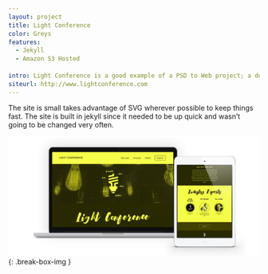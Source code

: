```yaml
---
layout: project
title: Light Conference
color: Greys
features:
  - Jekyll
  - Amazon S3 Hosted

intro: Light Conference is a good example of a PSD to Web project; a designer handed off the mockups and I took them and made them work on desktop and mobile.
siteurl: http://www.lightconference.com
---
```


The site is small takes advantage of SVG wherever possible to keep things fast. The site is built in jekyll since it needed to be up quick and wasn’t going to be changed very often.

![Light Conference](/images/light-device.jpg)
{: .break-box-img } 